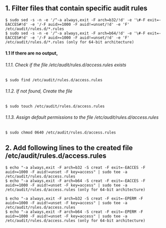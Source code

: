 ## 1. Filter files that contain specific audit rules
    $ sudo sed -s -n -e '/^-a always,exit -F arch=b32/!d' -e '\#-F exit=-EACCES#!d' -e '/-F auid>=1000 -F auid!=unset/!d' -e 'F' /etc/audit/rules.d/*.rules
    $ sudo sed -s -n -e '/^-a always,exit -F arch=b64/!d' -e '\#-F exit=-EACCES#!d' -e '/-F auid>=1000 -F auid!=unset/!d' -e 'F' /etc/audit/rules.d/*.rules (only for 64-bit architecture)

#### 1.1 If there are no output, 
###### 1.1.1. Check if the file /etc/audit/rules.d/access.rules exists
    $ sudo find /etc/audit/rules.d/access.rules
    
###### 1.1.2. If not found, Create the file
    $ sudo touch /etc/audit/rules.d/access.rules

###### 1.1.3. Assign default permissions to the file /etc/audit/rules.d/access.rules
    $ sudo chmod 0640 /etc/audit/rules.d/access.rules

## 2. Add following lines to the created file /etc/audit/rules.d/access.rules
    $ echo "-a always,exit -F arch=b32 -S creat -F exit=-EACCES -F auid>=1000 -F auid!=unset -F key=access" | sudo tee -a /etc/audit/rules.d/access.rules
    $ echo "-a always,exit -F arch=b64 -S creat -F exit=-EACCES -F auid>=1000 -F auid!=unset -F key=access" | sudo tee -a /etc/audit/rules.d/access.rules (only for 64-bit architecture)

    $ echo "-a always,exit -F arch=b32 -S creat -F exit=-EPERM -F auid>=1000 -F auid!=unset -F key=access" | sudo tee -a /etc/audit/rules.d/access.rules
    $ echo "-a always,exit -F arch=b64 -S creat -F exit=-EPERM -F auid>=1000 -F auid!=unset -F key=access" | sudo tee -a /etc/audit/rules.d/access.rules (only for 64-bit architecture)
    

